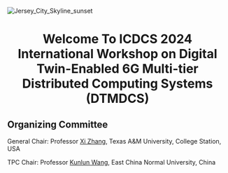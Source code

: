 ![Jersey_City_Skyline_sunset](https://github.com/ICSCS2024WS/DTMT-DCS2024/assets/156983018/8fdba0b4-4caf-47d7-adf8-4e42b97cef47)

<div align = center>

# **Welcome To ICDCS 2024 International Workshop on Digital Twin-Enabled 6G Multi-tier Distributed Computing Systems (DTMDCS)**

<div align = left>

## Organizing Committee

General Chair: Professor [Xi Zhang](https://people.engr.tamu.edu/xizhang/index.html), Texas A&M University, College Station, USA

TPC Chair: Professor [Kunlun Wang](https://faculty.ecnu.edu.cn/_s15/wkl_en/main.psp), East China Normal University, China

